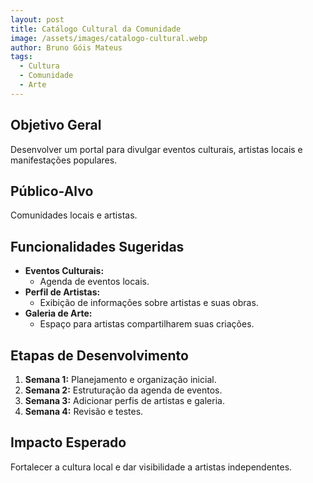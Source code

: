```yaml
---
layout: post
title: Catálogo Cultural da Comunidade
image: /assets/images/catalogo-cultural.webp
author: Bruno Góis Mateus
tags:
  - Cultura
  - Comunidade
  - Arte
---
```

## Objetivo Geral
Desenvolver um portal para divulgar eventos culturais, artistas locais e manifestações populares.

## Público-Alvo
Comunidades locais e artistas.

## Funcionalidades Sugeridas
- **Eventos Culturais:**  
  - Agenda de eventos locais.  
- **Perfil de Artistas:**  
  - Exibição de informações sobre artistas e suas obras.  
- **Galeria de Arte:**  
  - Espaço para artistas compartilharem suas criações.  

## Etapas de Desenvolvimento
1. **Semana 1:** Planejamento e organização inicial.  
2. **Semana 2:** Estruturação da agenda de eventos.  
3. **Semana 3:** Adicionar perfis de artistas e galeria.  
4. **Semana 4:** Revisão e testes.

## Impacto Esperado
Fortalecer a cultura local e dar visibilidade a artistas independentes.

